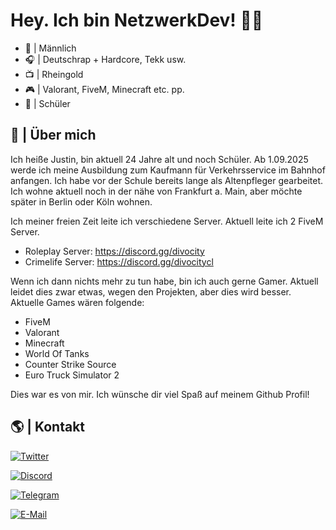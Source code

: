 # Hey. Ich bin NetzwerkDev! ✌🏼

- 👤 | Männlich
- 🎧 | Deutschrap + Hardcore, Tekk usw. 
- 📺 | Rheingold
- 🎮 | Valorant, FiveM, Minecraft etc. pp.
- 💼 | Schüler
## 🚀 | Über mich

Ich heiße Justin, bin aktuell 24 Jahre alt und noch Schüler. Ab 1.09.2025 werde ich meine Ausbildung zum Kaufmann für Verkehrsservice im Bahnhof anfangen. Ich habe vor der Schule bereits lange als Altenpfleger gearbeitet. Ich wohne aktuell noch in der nähe von Frankfurt a. Main, aber möchte später in Berlin oder Köln wohnen. 

Ich meiner freien Zeit leite ich verschiedene Server. Aktuell leite ich 2 FiveM Server. 

- Roleplay Server: https://discord.gg/divocity
- Crimelife Server: https://discord.gg/divocitycl

Wenn ich dann nichts mehr zu tun habe, bin ich auch gerne Gamer. Aktuell leidet dies zwar etwas, wegen den Projekten, aber dies wird besser. Aktuelle Games wären folgende:

- FiveM
- Valorant
- Minecraft
- World Of Tanks
- Counter Strike Source
- Euro Truck Simulator 2

Dies war es von mir. Ich wünsche dir viel Spaß auf meinem Github Profil! 

## 🌎 | Kontakt

[![Twitter](https://img.shields.io/badge/-Twitter-1DA1F2?style=for-the-badge&logo=twitter&logoColor=white)](https://twitter.com/netzwerkdev/)

[![Discord](https://img.shields.io/badge/-Discord-7289DA?style=for-the-badge&logo=discord&logoColor=white)](https://discord.gg/netzwerkdev/)

[![Telegram](https://img.shields.io/badge/-Telegram-0088CC?style=for-the-badge&logo=telegram&logoColor=white)](https://telegram.com/netzwerkdev/)

[![E-Mail](https://img.shields.io/badge/-Email-D14836?style=for-the-badge&logo=gmail&logoColor=white)](mailto:kontakt@netzwerkdev.eu)
